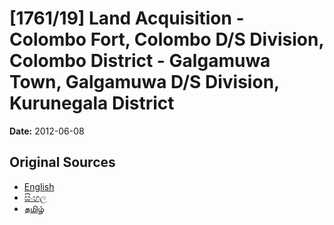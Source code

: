# [1761/19] Land Acquisition - Colombo Fort, Colombo D/S Division, Colombo District - Galgamuwa Town, Galgamuwa D/S Division, Kurunegala District

**Date:** 2012-06-08

## Original Sources

- [English](https://documents.gov.lk/view/extra-gazettes/2012/6/1761-19_E.pdf)
- [සිංහල](https://documents.gov.lk/view/extra-gazettes/2012/6/1761-19_S.pdf)
- [தமிழ்](https://documents.gov.lk/view/extra-gazettes/2012/6/1761-19_T.pdf)
